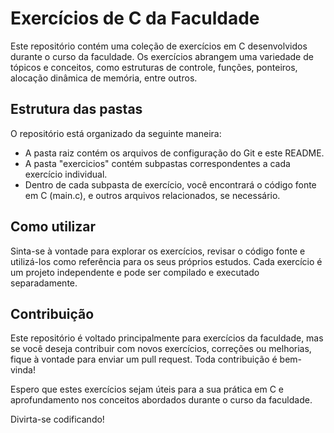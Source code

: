 # Exercícios de C da Faculdade

Este repositório contém uma coleção de exercícios em C desenvolvidos durante o curso da faculdade. Os exercícios abrangem uma variedade de tópicos e conceitos, como estruturas de controle, funções, ponteiros, alocação dinâmica de memória, entre outros.

## Estrutura das pastas

O repositório está organizado da seguinte maneira:

- A pasta raiz contém os arquivos de configuração do Git e este README.
- A pasta "exercicios" contém subpastas correspondentes a cada exercício individual.
- Dentro de cada subpasta de exercício, você encontrará o código fonte em C (main.c), e outros arquivos relacionados, se necessário.

## Como utilizar

Sinta-se à vontade para explorar os exercícios, revisar o código fonte e utilizá-los como referência para os seus próprios estudos. Cada exercício é um projeto independente e pode ser compilado e executado separadamente.

## Contribuição

Este repositório é voltado principalmente para exercícios da faculdade, mas se você deseja contribuir com novos exercícios, correções ou melhorias, fique à vontade para enviar um pull request. Toda contribuição é bem-vinda!

Espero que estes exercícios sejam úteis para a sua prática em C e aprofundamento nos conceitos abordados durante o curso da faculdade.

Divirta-se codificando!

